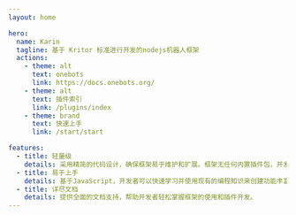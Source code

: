 ```yaml
---
layout: home

hero:
  name: Karin
  tagline: 基于 Kritor 标准进行开发的nodejs机器人框架
  actions:
    - theme: alt
      text: onebots
      link: https://docs.onebots.org/
    - theme: alt
      text: 插件索引
      link: /plugins/index
    - theme: brand
      text: 快速上手
      link: /start/start

features:
  - title: 轻量级
    details: 采用精简的代码设计，确保框架易于维护和扩展。框架无任何内置插件包，开发者可以根据自己的需求自由选择插件。
  - title: 易于上手
    details: 基于JavaScript，开发者可以快速学习并使用现有的编程知识来创建功能丰富的插件。
  - title: 详尽文档
    details: 提供全面的文档支持，帮助开发者轻松掌握框架的使用和插件开发。
---
```


